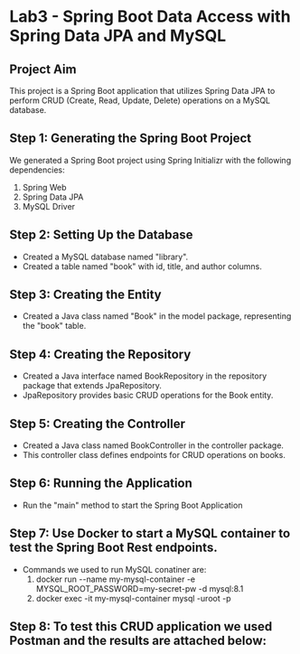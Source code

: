 # Lab3 - Spring Boot Data Access with Spring Data JPA and MySQL

## Project Aim
This project is a Spring Boot application that utilizes Spring Data JPA to perform CRUD (Create, Read, Update, Delete) operations on a MySQL database.

## Step 1: Generating the Spring Boot Project
We generated a Spring Boot project using Spring Initializr with the following dependencies:
1. Spring Web
2. Spring Data JPA
3. MySQL Driver

## Step 2: Setting Up the Database
- Created a MySQL database named "library".
- Created a table named "book" with id, title, and author columns.

## Step 3: Creating the Entity
- Created a Java class named "Book" in the model package, representing the "book" table.

## Step 4: Creating the Repository
- Created a Java interface named BookRepository in the repository package that extends JpaRepository.
- JpaRepository provides basic CRUD operations for the Book entity.

## Step 5: Creating the Controller
- Created a Java class named BookController in the controller package.
- This controller class defines endpoints for CRUD operations on books.

## Step 6: Running the Application
- Run the "main" method to start the Spring Boot Application

## Step 7: Use Docker to start a MySQL container to test the Spring Boot Rest endpoints. 
- Commands we used to run MySQL conatiner are:
  1. docker run --name my-mysql-container -e MYSQL_ROOT_PASSWORD=my-secret-pw -d mysql:8.1
  2. docker exec -it my-mysql-container mysql -uroot -p
## Step 8: To test this CRUD application we used Postman and the results are attached below:
  
